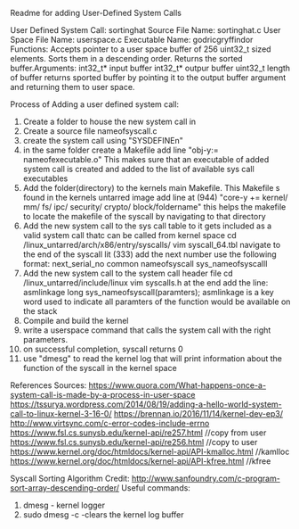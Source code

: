 Readme for adding User-Defined System Calls 

User Defined System Call: sortinghat 
Source File Name: sortinghat.c 
User Space File Name: userspace.c
Executable Name: godricgryffindor 
Functions: Accepts pointer to a user space buffer of 256 uint32_t sized elements. Sorts them in a descending order. Returns the sorted buffer.Arguments: int32_t* input buffer
	   int32_t* outpur buffer 
	   uint32_t length of buffer 
returns sported buffer by pointing it to the output buffer argument and returning them to user space. 

Process of Adding a user defined system call: 

1. Create a folder to house the new system call in  
2. Create a source file nameofsyscall.c 
3. create the system call using "SYSDEFINEn" 
4. in the same folder create a Makefile 
	add line "obj-y:= nameofexecutable.o"
	This makes sure that an executable of added system call is created and added to the list of available sys call executables 
5. Add the folder(directory) to the kernels main Makefile. This Makefile s found in the kernels untarred image 
	add line at (944) "core-y += kernel/ mm/ fs/ ipc/ security/ crypto/ block/foldername" 
	this helps the makefile to locate the makefile of the syscall by navigating to that directory 
6. Add the new system call to the sys call table to it gets included as a valid system call thatc can be called from kernel space 
	cd /linux_untarred/arch/x86/entry/syscalls/ 
	vim syscall_64.tbl 
	navigate to the end of the syscall lit (333) 
	add the next number 
	use the following format: next_serial_no common nameofsyscall sys_nameofsyscalll
7. Add the new system call to the system call header file 
	cd /linux_untarred/include/linux
	vim syscalls.h 
	at the end add the line: asmlinkage long sys_nameofsyscall(paramters);
	asmlinkage is a key word used to indicate all paramters of the function would be available on the stack 
8. Compile and build the kernel 
9. write a userspace command that calls the system call with the right parameters. 
10. on successful completion, syscall returns 0 
11. use "dmesg" to read the kernel log that will print information about the function of the syscall in the kernel space 



References Sources:
https://www.quora.com/What-happens-once-a-system-call-is-made-by-a-process-in-user-space
https://tssurya.wordpress.com/2014/08/19/adding-a-hello-world-system-call-to-linux-kernel-3-16-0/
https://brennan.io/2016/11/14/kernel-dev-ep3/
http://www.virtsync.com/c-error-codes-include-errno
https://www.fsl.cs.sunysb.edu/kernel-api/re257.html //copy from user
https://www.fsl.cs.sunysb.edu/kernel-api/re256.html //copy to user
https://www.kernel.org/doc/htmldocs/kernel-api/API-kmalloc.html //kamlloc 
https://www.kernel.org/doc/htmldocs/kernel-api/API-kfree.html //kfree


Syscall Sorting Algorithm Credit: http://www.sanfoundry.com/c-program-sort-array-descending-order/
Useful commands: 
1. dmesg - kernel logger 
2. sudo dmesg -c -clears the kernel log buffer 

	    



